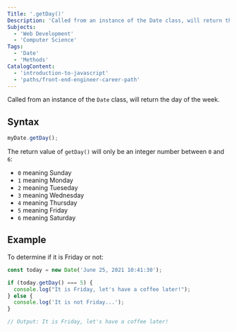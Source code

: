 ```yaml
---
Title: '.getDay()'
Description: 'Called from an instance of the Date class, will return the day of the week.'
Subjects:
  - 'Web Development'
  - 'Computer Science'
Tags:
  - 'Date'
  - 'Methods'
CatalogContent:
  - 'introduction-to-javascript'
  - 'paths/front-end-engineer-career-path'
---
```


Called from an instance of the `Date` class, will return the day of the week.

## Syntax

```js
myDate.getDay();
```

The return value of `getDay()` will only be an integer number between `0` and `6`:

- `0` meaning Sunday
- `1` meaning Monday
- `2` meaning Tueseday
- `3` meaning Wednesday
- `4` meaning Thursday
- `5` meaning Friday
- `6` meaning Saturday

## Example

To determine if it is Friday or not:

```js
const today = new Date('June 25, 2021 10:41:30');

if (today.getDay() === 5) {
  console.log("It is Friday, let's have a coffee later!");
} else {
  console.log('It is not Friday...');
}

// Output: It is Friday, let's have a coffee later!
```
